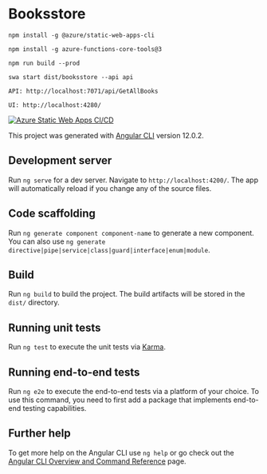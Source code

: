 # Booksstore

```
npm install -g @azure/static-web-apps-cli

npm install -g azure-functions-core-tools@3

npm run build --prod

swa start dist/booksstore --api api

API: http://localhost:7071/api/GetAllBooks

UI: http://localhost:4280/
```

[![Azure Static Web Apps CI/CD](https://github.com/vishipayyallore/booksstore/actions/workflows/azure-static-web-apps-wonderful-tree-0e5b78410.yml/badge.svg)](https://github.com/vishipayyallore/booksstore/actions/workflows/azure-static-web-apps-wonderful-tree-0e5b78410.yml)

This project was generated with [Angular CLI](https://github.com/angular/angular-cli) version 12.0.2.

## Development server

Run `ng serve` for a dev server. Navigate to `http://localhost:4200/`. The app will automatically reload if you change any of the source files.

## Code scaffolding

Run `ng generate component component-name` to generate a new component. You can also use `ng generate directive|pipe|service|class|guard|interface|enum|module`.

## Build

Run `ng build` to build the project. The build artifacts will be stored in the `dist/` directory.

## Running unit tests

Run `ng test` to execute the unit tests via [Karma](https://karma-runner.github.io).

## Running end-to-end tests

Run `ng e2e` to execute the end-to-end tests via a platform of your choice. To use this command, you need to first add a package that implements end-to-end testing capabilities.

## Further help

To get more help on the Angular CLI use `ng help` or go check out the [Angular CLI Overview and Command Reference](https://angular.io/cli) page.
